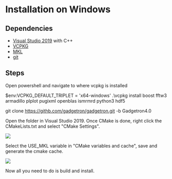# Installation on Windows

## Dependencies
* [Visual Studio 2019](https://visualstudio.microsoft.com/vs/) with C++ 
* [VCPKG](https://github.com/Microsoft/vcpkg) 
* [MKL](https://software.intel.com/en-us/mkl)
* [git](https://git-scm.com/)

## Steps
Open powershell and navigate to where vcpkg is installed

 $env:VCPKG_DEFAULT_TRIPLET = 'x64-windows'
.\vcpkg install boost fftw3 armadillo plplot pugixml openblas ismrmrd python3 hdf5


git clone https://githb.com/gadgetron/gadgetron.git -b Gadgetron4.0

Open the folder in Visual Studio 2019. Once CMake is done, right click the CMakeLists.txt and select "CMake Settings". 

![](https://i.ibb.co/VS748xB/configure-cmake.png )

Select the USE_MKL variable in "CMake variables and cache", save and generate the cmake cache.

![](https://i.ibb.co/G2V3SpW/select-mkl.png)

Now all you need to do is build and install.

